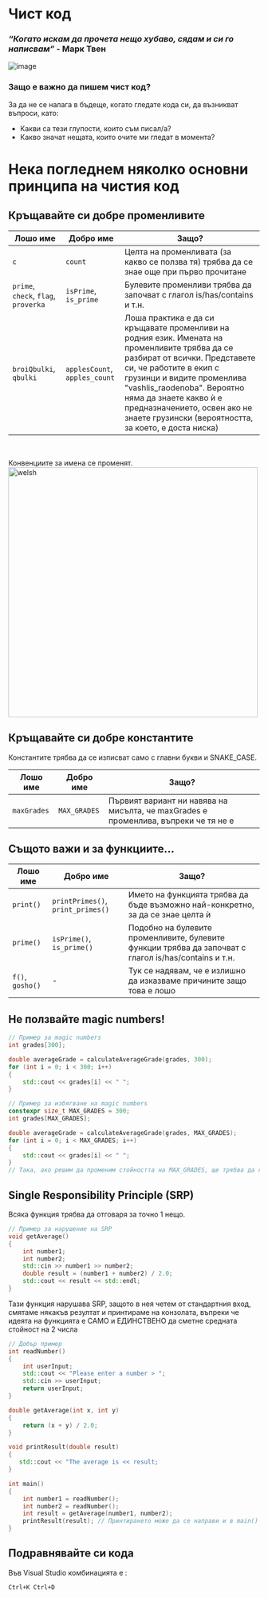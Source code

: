 # Чист код
### *“Когато искам да прочета нещо хубаво, сядам и си го написвам”* - Марк Твен
![image](https://user-images.githubusercontent.com/23183656/31388542-061e820c-ae01-11e7-9e63-1071116d7716.png)

### Защо е важно да пишем чист код?
За да не се налага в бъдеще, когато гледате кода си, да възникват въпроси, като:
- Какви са тези глупости, които съм писал/а?
- Какво значат нещата, които очите ми гледат в момента?

# Нека погледнем няколко основни принципа на чистия код
## Кръщавайте си добре променливите

| Лошо име                                         | Добро име                        | Защо?                                                           |
|--------------------------------------------      |-------------------              |------------------------------------------------------------------|
| `c`                                              | `count`                         | Целта на променливата (за какво се ползва тя) трябва да се знае още при първо прочитане |
| `prime`, `check`, `flag`, `proverka`             | `isPrime`, `is_prime`           | Булевите променливи трябва да започват с глагол is/has/contains и т.н. |
| `broiQbulki`, `qbulki`                           | `applesCount`, `apples_count`   | Лоша практика е да си кръщавате променливи на родния език. Имената на променливите трябва да се разбират от всички. Представете си, че работите в екип с грузинци и видите променлива "vashlis_raodenoba". Вероятно няма да знаете какво ѝ е предназначението, освен ако не знаете грузински (вероятността, за което, е доста ниска) |
</br>

Конвенциите за имена се променят. </br>
<img src="https://i.imgur.com/ZtIEZ4b.jpeg" alt="welsh" width="500"/>

## Кръщавайте си добре константите
Константите трябва да се изписват само с главни букви и SNAKE_CASE.

| Лошо име                                         | Добро име            | Защо?                                                           |           
|--------------------------------------------      |-------------------   |------------------------------------------------------------------|            
| `maxGrades`                                      |   `MAX_GRADES`       | Първият вариант ни навява на мисълта, че maxGrades е променлива, въпреки че тя не е |               
  
## Същото важи и за функциите...

| Лошо име          | Добро име                          | Защо?                                              |
|-------------------|--------------------                |----------------------------------------------------|
| `print()`         | `printPrimes()`, `print_primes()`  | Името на функцията трябва да бъде възможно най-конкретно, за да се знае целта ѝ                     |
| `prime()`         | `isPrime()`, `is_prime()`          | Подобно на булевите променливите, булевите функции трябва да започват с глагол is/has/contains и т.н.   |
| `f()`, `gosho()`  | -                                  | Тук се надявам, че е излишно да изказваме причините защо това е лошо  |

## Не ползвайте magic numbers!
```c++
// Пример за magic numbers
int grades[300];

double averageGrade = calculateAverageGrade(grades, 300);
for (int i = 0; i < 300; i++)
{
    std::cout << grades[i] << " ";
}
```
```c++
// Пример за избягване на magic numbers
constexpr size_t MAX_GRADES = 300;
int grades[MAX_GRADES];

double averageGrade = calculateAverageGrade(grades, MAX_GRADES);
for (int i = 0; i < MAX_GRADES; i++)
{
    std::cout << grades[i] << " ";
}
// Така, ако решим да променим стойността на MAX_GRADES, ще трябва да я променим само на 1 място, а не на 3
```

## Single Responsibility Principle (SRP)
Всяка функция трябва да отговаря за точно 1 нещо.
```c++
// Пример за нарушение на SRP
void getAverage()
{
    int number1;
    int number2;
    std::cin >> number1 >> number2;
    double result = (number1 + number2) / 2.0;
    std::cout << result << std::endl;
}
```
Тази функция нарушава SRP, защото в нея четем от стандартния вход, смятаме някакъв резултат и принтираме на конзолата, въпреки че идеята на функцията е САМО и ЕДИНСТВЕНО да сметне средната стойност на 2 числа
  
```c++
// Добър пример
int readNumber()
{
    int userInput;
    std::cout << "Please enter a number > ";
    std::cin >> userInput;
    return userInput;
}

double getAverage(int x, int y)
{
    return (x + y) / 2.0;
}

void printResult(double result)
{
   std::cout << "The average is << result;
}

int main()
{
    int number1 = readNumber();
    int number2 = readNumber();
    int result = getAverage(number1, number2);
    printResult(result); // Принтирането може да се направи и в main()
}
```
## Подравнявайте си кода
Във Visual Studio комбинацията е : 
```
Ctrl+K Ctrl+D
```
